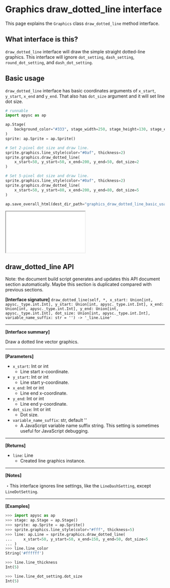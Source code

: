 # Graphics draw_dotted_line interface

This page explains the `Graphics` class `draw_dotted_line` method interface.

## What interface is this?

`draw_dotted_line` interface will draw the simple straight dotted-line graphics. This interface will ignore `dot_setting`, `dash_setting`, `round_dot_setting`, and `dash_dot_setting`.

## Basic usage

`draw_dotted_line` interface has basic coordinates arguments of `x_start`, `y_start`, `x_end` and `y_end`. That also has `dot_size` argument and it will set line dot size.

```py
# runnable
import apysc as ap

ap.Stage(
    background_color="#333", stage_width=250, stage_height=130, stage_elem_id="stage"
)
sprite: ap.Sprite = ap.Sprite()

# Set 2-pixel dot size and draw line.
sprite.graphics.line_style(color="#0af", thickness=2)
sprite.graphics.draw_dotted_line(
    x_start=50, y_start=50, x_end=200, y_end=50, dot_size=2
)

# Set 5-pixel dot size and draw line.
sprite.graphics.line_style(color="#0af", thickness=2)
sprite.graphics.draw_dotted_line(
    x_start=50, y_start=80, x_end=200, y_end=80, dot_size=5
)

ap.save_overall_html(dest_dir_path="graphics_draw_dotted_line_basic_usage/")
```

<iframe src="static/graphics_draw_dotted_line_basic_usage/index.html" width="250" height="130"></iframe>


## draw_dotted_line API

<!-- Docstring: apysc._display.graphics.Graphics.draw_dotted_line -->

<span class="inconspicuous-txt">Note: the document build script generates and updates this API document section automatically. Maybe this section is duplicated compared with previous sections.</span>

**[Interface signature]** `draw_dotted_line(self, *, x_start: Union[int, apysc._type.int.Int], y_start: Union[int, apysc._type.int.Int], x_end: Union[int, apysc._type.int.Int], y_end: Union[int, apysc._type.int.Int], dot_size: Union[int, apysc._type.int.Int], variable_name_suffix: str = '') -> '_line.Line'`<hr>

**[Interface summary]**

Draw a dotted line vector graphics.<hr>

**[Parameters]**

- `x_start`: Int or int
  - Line start x-coordinate.
- `y_start`: Int or int
  - Line start y-coordinate.
- `x_end`: Int or int
  - Line end x-coordinate.
- `y_end`: Int or int
  - Line end y-coordinate.
- `dot_size`: Int or int
  - Dot size.
- `variable_name_suffix`: str, default ''
  - A JavaScript variable name suffix string. This setting is sometimes useful for JavaScript debugging.

<hr>

**[Returns]**

- `line`: Line
  - Created line graphics instance.

<hr>

**[Notes]**

 ・This interface ignores line settings, like the `LineDashSetting`, except `LineDotSetting`.<hr>

**[Examples]**

```py
>>> import apysc as ap
>>> stage: ap.Stage = ap.Stage()
>>> sprite: ap.Sprite = ap.Sprite()
>>> sprite.graphics.line_style(color="#fff", thickness=5)
>>> line: ap.Line = sprite.graphics.draw_dotted_line(
...     x_start=50, y_start=50, x_end=150, y_end=50, dot_size=5
... )
>>> line.line_color
String('#ffffff')

>>> line.line_thickness
Int(5)

>>> line.line_dot_setting.dot_size
Int(5)
```